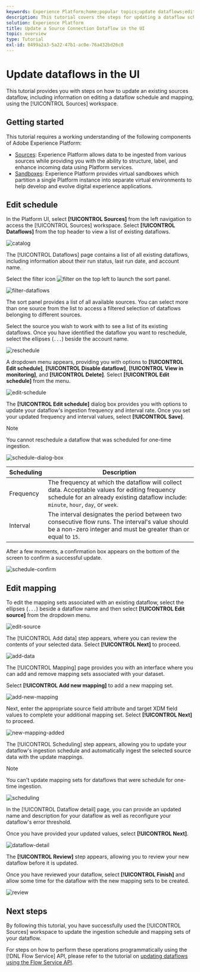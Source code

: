 ```yaml
---
keywords: Experience Platform;home;popular topics;update dataflows;edit schedule
description: This tutorial covers the steps for updating a dataflow schedule, including its ingestion frequency and interval rate, using the Sources workspace.
solution: Experience Platform
title: Update a Source Connection Dataflow in the UI
topic: overview
type: Tutorial
exl-id: 0499a2a3-5a22-47b1-ac0e-76a432bd26c0
---
```

# Update dataflows in the UI

This tutorial provides you with steps on how to update an existing sources dataflow, including information on editing a dataflow schedule and mapping, using the [!UICONTROL Sources] workspace.

## Getting started

This tutorial requires a working understanding of the following components of Adobe Experience Platform:

- [Sources](../../home.md): Experience Platform allows data to be ingested from various sources while providing you with the ability to structure, label, and enhance incoming data using Platform services.
- [Sandboxes](../../../sandboxes/home.md): Experience Platform provides virtual sandboxes which partition a single Platform instance into separate virtual environments to help develop and evolve digital experience applications.

## Edit schedule

In the Platform UI, select **[!UICONTROL Sources]** from the left navigation to access the [!UICONTROL Sources] workspace. Select **[!UICONTROL Dataflows]** from the top header to view a list of existing dataflows.

![catalog](../../images/tutorials/update-dataflows/catalog.png)

The [!UICONTROL Dataflows] page contains a list of all existing dataflows, including information about their run status, last run date, and account name.

Select the filter icon ![filter](../../images/tutorials/update/filter.png) on the top left to launch the sort panel.

![filter-dataflows](../../images/tutorials/update-dataflows/filter-dataflows.png)

The sort panel provides a list of all available sources. You can select more than one source from the list to access a filtered selection of dataflows belonging to different sources.

Select the source you wish to work with to see a list of its existing dataflows. Once you have identified the dataflow you want to reschedule, select the ellipses (`...`) beside the account name.

![reschedule](../../images/tutorials/update-dataflows/reschedule.png)

A dropdown menu appears, providing you with options to **[!UICONTROL Edit schedule]**, **[!UICONTROL Disable dataflow]**, **[!UICONTROL View in monitoring]**, and **[!UICONTROL Delete]**. Select **[!UICONTROL Edit schedule]** from the menu.

![edit-schedule](../../images/tutorials/update-dataflows/edit-schedule.png)

The **[!UICONTROL Edit schedule]** dialog box provides you with options to update your dataflow's ingestion frequency and interval rate. Once you set your updated frequency and interval values, select **[!UICONTROL Save]**.

>[!NOTE]
>
>You cannot reschedule a dataflow that was scheduled for one-time ingestion.

![schedule-dialog-box](../../images/tutorials/update-dataflows/schedule-dialog-box.png)

| Scheduling | Description |
| ---------- | ----------- |
| Frequency | The frequency at which the dataflow will collect data. Acceptable values for editing frequency schedule for an already existing dataflow include: `minute`, `hour`, `day`, or `week`. |
| Interval | The interval designates the period between two consecutive flow runs. The interval's value should be a non-zero integer and must be greater than or equal to `15`. |

After a few moments, a confirmation box appears on the bottom of the screen to confirm a successful update.

![schedule-confirm](../../images/tutorials/update-dataflows/schedule-confirm.png)

## Edit mapping

To edit the mapping sets associated with an existing dataflow, select the ellipses (`...`) beside a dataflow name and then select **[!UICONTROL Edit source]** from the dropdown menu.

![edit-source](../../images/tutorials/update-dataflows/edit-source.png)

The [!UICONTROL Add data] step appears, where you can review the contents of your selected data. Select **[!UICONTROL Next]** to proceed.

![add-data](../../images/tutorials/update-dataflows/add-data.png)

The [!UICONTROL Mapping] page provides you with an interface where you can add and remove mapping sets associated with your dataset.

Select **[!UICONTROL Add new mapping]** to add a new mapping set.

![add-new-mapping](../../images/tutorials/update-dataflows/add-new-mapping.png)

Next, enter the appropriate source field attribute and target XDM field values to complete your additional mapping set. Select **[!UICONTROL Next]** to proceed.

![new-mapping-added](../../images/tutorials/update-dataflows/new-mapping-added.png)

The [!UICONTROL Scheduling] step appears, allowing you to update your dataflow's ingestion schedule and automatically ingest the selected source data with the update mappings.

>[!NOTE]
>
>You can't update mapping sets for dataflows that were schedule for one-time ingestion.

![scheduling](../../images/tutorials/update-dataflows/scheduling.png)

In the [!UICONTROL Dataflow detail] page, you can provide an updated name and description for your dataflow as well as reconfigure your dataflow's error threshold.

Once you have provided your updated values, select **[!UICONTROL Next]**.

![dataflow-detail](../../images/tutorials/update-dataflows/dataflow-detail.png)

The **[!UICONTROL Review]** step appears, allowing you to review your new dataflow before it is updated.

Once you have reviewed your dataflow, select **[!UICONTROL Finish]** and allow some time for the dataflow with the new mapping sets to be created.

![review](../../images/tutorials/update-dataflows/review.png)

## Next steps

By following this tutorial, you have successfully used the [!UICONTROL Sources] workspace to update the ingestion schedule and mapping sets of your dataflow.

For steps on how to perform these operations programmatically using the [!DNL Flow Service] API, please refer to the tutorial on [updating dataflows using the Flow Service API](../../tutorials/api/update-dataflows.md).
